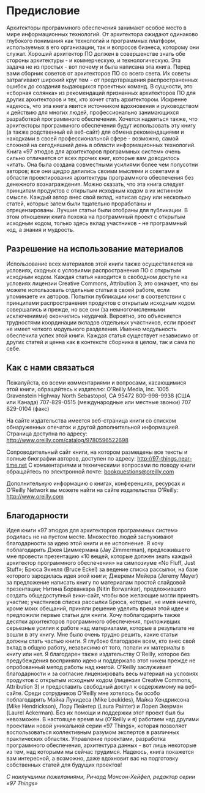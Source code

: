 # Предисловие
Архитекторы программного обеспечения занимают особое место в мире 
информационных технологий. От архитектора ожидают одинаково глубокого
понимания как технологий и программных платформ, используемых в его
организации, так и вопросов бизнеса, которому они служат. Хороший 
архитектор ПО должен в совершенстве знать обе стороны архитектуры - и 
коммерческую, и технологическую. Эта задача не из простых - вот почему и 
была написана эта книга.
Перед вами сборник советов от архитекторов ПО со всего света. Их советы 
затрагивают широкий круг тем - от предотвращения распространенных 
ошибок до создания выдающихся проектных команд. В сущности, это «сборная
солянка» из рекомендаций признанных архитекторов ПО для других 
архитекторов и тех, кто хочет стать архитектором.
Искренне надеюсь, что эта книга явится источником вдохновения и 
руководством к действию для многих людей, профессионально занимающихся 
разработкой программного обеспечения. Хочется надеяться также, что 
архитекторы программного обеспечения будут использовать эту книгу (а также
родственный ей веб-сайт) для обмена рекомендациями и находками в своей
профессиональной сфере - возможно, самой сложной на сегодняшний день
в области информационных технологий.
Книга «97 этюдов для архитекторов программных систем» очень сильно
отличается от всех прочих книг, которые вам доводилось читать. Она была
создана совместными усилиями более чем полусотни авторов; все они 
щедро делились своими мыслями и советами в области проектирования 
архитектуры программного обеспечения без денежного вознаграждения. Можно
сказать, что эта книга следует принципам продуктов с открытым исходным
кодом в их истинном смысле. Каждый автор внес свой вклад, написав одну
или несколько статей, которые затем были тщательно проработаны и 
отрецензированы. Лучшие статьи были отобраны для публикации. В этом 
отношении книга похожа на программный проект с открытым исходным кодом,
только здесь вклад участников - не программный код, а знания и мудрость.
## Разрешение на использование материалов
Использование всех материалов этой книги также осуществляется на 
условиях, сходных с условиями распространения ПО с открытым исходным 
кодом. Каждая статья находится в свободном доступе на условиях лицензии
Creative Commons, Attribution 3; это означает, что вы можете использовать
отдельные статьи в своей работе, если упоминаете их авторов. Попытки 
публикации книг в соответствии с принципами распространения продуктов
с открытым исходным кодом совершались и прежде, но все они (за 
немногочисленными исключениями) окончились неудачей. Вероятно, это 
объясняется трудностями координации вкладов отдельных участников, если проект
не имеет четкого модульного разделения. Именно модульность обеспечила
успех этой книги. Каждая статья существует независимо от других статей
и ценна как в контексте сборника в целом, так и сама по себе.
## Как с нами связаться
Пожалуйста, со всеми комментариями и вопросами, касающимися этой
книги, обращайтесь к издателю:
O'Reilly Media, Inc.
1005 Gravenstein Highway North
Sebastopol, CA 95472
800-998-9938 (США или Канада)
707-829-0515 (международные или местные звонки)
707 829-0104 (факс)

На сайте издательства имеется веб-страница книги со списком 
обнаруженных опечаток и другой дополнительной информацией. Страница доступна
по адресу:
http://www.oreilly.com/catalog/9780596522698

Сопроводительный сайт книги, на котором размещены все тексты и полные
биографии авторов, доступен по адресу:
http://97-things.near-time.net
С комментариями и техническими вопросами по поводу книги обращайтесь
по электронной почте:
bookquestions@oreilly.com

Дополнительную информацию о книгах, конференциях, ресурсах и O'Reilly
Network вы можете найти на сайте издательства O'Reilly:
http://www.oreilly.com

## Благодарности
Идея книги «97 этюдов для архитекторов программных систем» родилась
не на пустом месте. Множество людей заслуживают благодарности за идею
этой книги и ее исполнение. Я хочу поблагодарить Джея Циммермана (Jay
Zimmerman), предложившего мне провести презентацию «10 вещей, 
которые должен знать каждый архитектор программного обеспечения» на
симпозиуме «No Fluff, Just Stuff»; Брюса Эккеля (Bruce Eckel) за ведение
списка рассылки, на базе которого зародилась идея этой книги; Джереми
Мейера (Jeremy Meyer) за предложение написать книгу по материалам 
простой слайдовой презентации; Нитина Борванкара (Nitin Borwankar), 
предложившего создать общедоступный вики-сайт, чтобы все желающие могли
принять участие; участников списка рассылки Брюса, которые, не имея
ничего, кроме моих обещаний, приняли решение уделить время этой идее
и предложили первые статьи для книги. Хочу поблагодарить также десятки
архитекторов программного обеспечения, приложивших серьезные усилия
к работе над материалами, которые в результате не вошли в эту книгу. Мне
было очень трудно решить, какие статьи должны стать частью книги. Я 
глубоко благодарен всем, кто внес свой вклад в общую работу, независимо от
того, попали их материалы в книгу или нет.
Я благодарен также издательству O'Reilly, которое без предубеждения 
восприняло идею и поддержало этот никем прежде не опробованный метод 
работы над книгой. O'Reilly заслуживает благодарности и за согласие 
лицензировать весь материал на условиях продуктов с открытым исходным кодом 
(лицензия Creative Commons, Attribution 3) и предоставить свободный доступ
к содержимому на веб-сайте. Среди сотрудников O'Reilly мне хотелось бы
особо поблагодарить Майка Лукидеса (Mike Loukides), Майка Хендриксона
(Mike Hendrickson), Лору Пейнтер (Laura Painter) и Лорел Экерман (Laurel
Ackerman). Без их помощи и поддержки этот проект был бы невозможен.
В настоящее время мы (O'Reilly и я) работаем над другими проектами новой
уникальной серии «97 Things», которая позволяет воспользоваться 
коллективным разумом экспертов в различных практических областях. 
Управление проектами, разработка программного обеспечения, архитектура 
данных - вот лишь некоторые из тем, над которыми мы сейчас трудимся.
Надеюсь, книга покажется вам интересной, а возможно, даже вдохновит вас
на подготовку собственных статей для будущих проектов!

*С наилучшими пожеланиями,*
*Ричард Монсон-Хейфел,*
*редактор серии «97 Things»*

